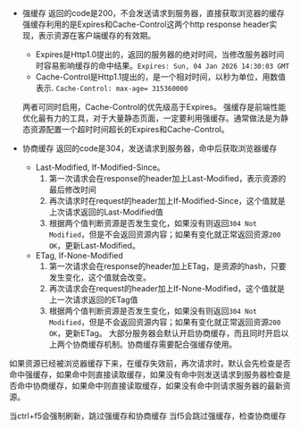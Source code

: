 - 强缓存
返回的code是200，不会发送请求到服务器，直接获取浏览器的缓存
强缓存利用的是Expires和Cache-Control这两个http response header实现，表示资源在客户端缓存的有效期。
  - Expires是Http1.0提出的，返回的服务器的绝对时间，当修改服务器时间时容易影响缓存的命中结果。`Expires: Sun, 04 Jan 2026 14:30:03 GMT`
  - Cache-Control是Http1.1提出的，是一个相对时间，以秒为单位，用数值表示.
  `Cache-Control: max-age= 315360000`

  两者可同时启用，Cache-Control的优先级高于Expires。
  强缓存是前端性能优化最有力的工具，对于大量静态页面，一定要利用强缓存。通常做法是为静态资源配置一个超时时间超长的Expires和Cache-Control。
- 协商缓存
返回的code是304，发送请求到服务器，命中后获取浏览器缓存
  - Last-Modified, If-Modified-Since。
    1. 第一次请求会在response的header加上Last-Modified，表示资源的最后修改时间
    2. 再次请求时在request的header加上If-Modified-Since，这个值就是上次请求返回的Last-Modified值
    3. 根据两个值判断资源是否发生变化，如果没有则返回`304 Not Modified`，但是不会返回资源内容；如果有变化就正常返回资源`200 OK`，更新Last-Modified。
  - ETag, If-None-Modified
    1. 第一次请求会在response的header加上ETag，是资源的hash，只要发生变化，这个值就会改变。
    2. 再次请求会在request的header加上If-None-Modified，这个值就是上一次请求返回的ETag值
    3. 根据两个值判断资源是否发生变化，如果没有则返回`304 Not Modified`，但是不会返回资源内容；如果有变化就正常返回资源`200 OK`，更新ETag。
  大部分服务器会默认开启协商缓存，而且同时开启以上两个协商缓存机制。协商缓存需要配合强缓存使用。

如果资源已经被浏览器缓存下来，在缓存失效前，再次请求时，默认会先检查是否命中强缓存，如果命中则直接读取缓存，如果没有命中则发送请求到服务器检查是否命中协商缓存，如果命中则直接读取缓存，如果没有命中则请求服务器的最新资源。

当ctrl+f5会强制刷新，跳过强缓存和协商缓存
当f5会跳过强缓存，检查协商缓存